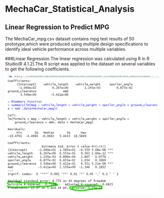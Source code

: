 # MechaCar_Statistical_Analysis
## Linear Regression to Predict MPG
    
The MechaCar_mpg.csv dataset contains mpg test results of 50 prototype,which were produced using multiple design specifications to identify ideal vehicle performance across multiple variables.

###Linear Regression 
   The linear regression was calculated using R in R Studio(R 4.1.2).The R script was applied to the dataset on several variables to get the following coefficients.
   
   ![Deli_1_summarystatistics.png](Resources/Images/Deli_1_summarystatistics.png)
